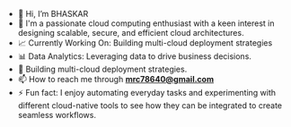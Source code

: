 - 👋 Hi, I’m BHASKAR
- 👀 I'm a passionate cloud computing enthusiast with a keen interest in designing scalable, secure, and efficient cloud architectures. 
- 📈 Currently Working On: Building multi-cloud deployment strategies
- 📊 Data Analytics: Leveraging data to drive business decisions.
- 💞️ Building multi-cloud deployment strategies.
- 📫 How to reach me through **mrc78640@gmail.com**
- ⚡ Fun fact: I enjoy automating everyday tasks and experimenting with different cloud-native tools to see how they can be integrated to create seamless workflows.

<!---
BHASKAR-coder-tech/BHASKAR-coder-tech is a ✨ special ✨ repository because its `README.md` (this file) appears on your GitHub profile.
You can click the Preview link to take a look at your changes.
--->
